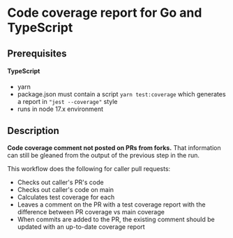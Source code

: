 # Code coverage report for Go and TypeScript

## Prerequisites
#### TypeScript
* yarn
* package.json must contain a script `yarn test:coverage` which generates a report in `"jest --coverage"` style
* runs in node 17.x environment

## Description

**Code coverage comment not posted on PRs from forks.** That information can still be gleaned from the output of the previous step in the run.

This workflow does the following for caller pull requests:

* Checks out caller's PR's code
* Checks out caller's code on main
* Calculates test coverage for each
* Leaves a comment on the PR with a test coverage report with the difference between PR coverage vs main coverage
* When commits are added to the PR, the existing comment should be updated with an up-to-date coverage report
